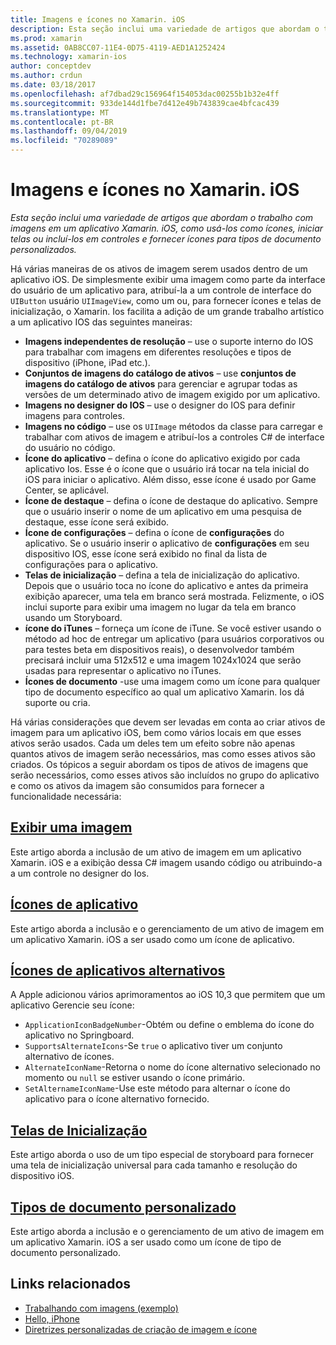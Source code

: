 ```yaml
---
title: Imagens e ícones no Xamarin. iOS
description: Esta seção inclui uma variedade de artigos que abordam o trabalho com imagens em um aplicativo Xamarin. iOS, como usá-los como ícones, iniciar telas ou incluí-los em controles e fornecer ícones para tipos de documento personalizados.
ms.prod: xamarin
ms.assetid: 0AB8CC07-11E4-0D75-4119-AED1A1252424
ms.technology: xamarin-ios
author: conceptdev
ms.author: crdun
ms.date: 03/18/2017
ms.openlocfilehash: af7dbad29c156964f154053dac00255b1b32e4ff
ms.sourcegitcommit: 933de144d1fbe7d412e49b743839cae4bfcac439
ms.translationtype: MT
ms.contentlocale: pt-BR
ms.lasthandoff: 09/04/2019
ms.locfileid: "70289089"
---
```

# <a name="images-and-icons-in-xamarinios"></a>Imagens e ícones no Xamarin. iOS

_Esta seção inclui uma variedade de artigos que abordam o trabalho com imagens em um aplicativo Xamarin. iOS, como usá-los como ícones, iniciar telas ou incluí-los em controles e fornecer ícones para tipos de documento personalizados._

Há várias maneiras de os ativos de imagem serem usados dentro de um aplicativo iOS. De simplesmente exibir uma imagem como parte da interface do usuário de um aplicativo para, atribuí-la a um controle de interface do `UIButton` usuário `UIImageView`, como um ou, para fornecer ícones e telas de inicialização, o Xamarin. Ios facilita a adição de um grande trabalho artístico a um aplicativo IOS das seguintes maneiras: 

- **Imagens independentes de resolução** – use o suporte interno do IOS para trabalhar com imagens em diferentes resoluções e tipos de dispositivo (iPhone, iPad etc.).
- **Conjuntos de imagens do catálogo de ativos** – use **conjuntos de imagens do catálogo de ativos** para gerenciar e agrupar todas as versões de um determinado ativo de imagem exigido por um aplicativo.
- **Imagens no designer do IOS** – use o designer do IOS para definir imagens para controles.
- **Imagens no código** – use os `UIImage` métodos da classe para carregar e trabalhar com ativos de imagem e atribuí-los a controles C# de interface do usuário no código.
- **Ícone do aplicativo** – defina o ícone do aplicativo exigido por cada aplicativo Ios. Esse é o ícone que o usuário irá tocar na tela inicial do iOS para iniciar o aplicativo. Além disso, esse ícone é usado por Game Center, se aplicável.
- **Ícone de destaque** – defina o ícone de destaque do aplicativo. Sempre que o usuário inserir o nome de um aplicativo em uma pesquisa de destaque, esse ícone será exibido.
- **Ícone de configurações** – defina o ícone de **configurações** do aplicativo. Se o usuário inserir o aplicativo de **configurações** em seu dispositivo IOS, esse ícone será exibido no final da lista de configurações para o aplicativo. 
- **Telas de inicialização** – defina a tela de inicialização do aplicativo. Depois que o usuário toca no ícone do aplicativo e antes da primeira exibição aparecer, uma tela em branco será mostrada. Felizmente, o iOS inclui suporte para exibir uma imagem no lugar da tela em branco usando um Storyboard. 
- **ícone do iTunes** – forneça um ícone de iTune. Se você estiver usando o método ad hoc de entregar um aplicativo (para usuários corporativos ou para testes beta em dispositivos reais), o desenvolvedor também precisará incluir uma 512x512 e uma imagem 1024x1024 que serão usadas para representar o aplicativo no iTunes.
- **Ícones de documento** -use uma imagem como um ícone para qualquer tipo de documento específico ao qual um aplicativo Xamarin. Ios dá suporte ou cria.

Há várias considerações que devem ser levadas em conta ao criar ativos de imagem para um aplicativo iOS, bem como vários locais em que esses ativos serão usados. Cada um deles tem um efeito sobre não apenas quantos ativos de imagem serão necessários, mas como esses ativos são criados. Os tópicos a seguir abordam os tipos de ativos de imagens que serão necessários, como esses ativos são incluídos no grupo do aplicativo e como os ativos da imagem são consumidos para fornecer a funcionalidade necessária:


## <a name="displaying-an-imageiosapp-fundamentalsimages-iconsdisplaying-an-imagemd"></a>[Exibir uma imagem](~/ios/app-fundamentals/images-icons/displaying-an-image.md)

Este artigo aborda a inclusão de um ativo de imagem em um aplicativo Xamarin. iOS e a exibição dessa C# imagem usando código ou atribuindo-a a um controle no designer do Ios.

## <a name="application-iconsiosapp-fundamentalsimages-iconsapp-iconsmd"></a>[Ícones de aplicativo](~/ios/app-fundamentals/images-icons/app-icons.md)

Este artigo aborda a inclusão e o gerenciamento de um ativo de imagem em um aplicativo Xamarin. iOS a ser usado como um ícone de aplicativo.

## <a name="alternate-app-iconsiosapp-fundamentalsimages-iconsalternate-app-iconsmd"></a>[Ícones de aplicativos alternativos](~/ios/app-fundamentals/images-icons/alternate-app-icons.md)

A Apple adicionou vários aprimoramentos ao iOS 10,3 que permitem que um aplicativo Gerencie seu ícone:

- `ApplicationIconBadgeNumber`-Obtém ou define o emblema do ícone do aplicativo no Springboard.
- `SupportsAlternateIcons`-Se `true` o aplicativo tiver um conjunto alternativo de ícones.
- `AlternateIconName`-Retorna o nome do ícone alternativo selecionado no momento ou `null` se estiver usando o ícone primário.
- `SetAlternameIconName`-Use este método para alternar o ícone do aplicativo para o ícone alternativo fornecido.


## <a name="launch-screensiosapp-fundamentalsimages-iconslaunch-screensmd"></a>[Telas de Inicialização](~/ios/app-fundamentals/images-icons/launch-screens.md)

Este artigo aborda o uso de um tipo especial de storyboard para fornecer uma tela de inicialização universal para cada tamanho e resolução do dispositivo iOS.

## <a name="custom-document-typesiosapp-fundamentalsimages-iconscustom-document-typesmd"></a>[Tipos de documento personalizado](~/ios/app-fundamentals/images-icons/custom-document-types.md)

Este artigo aborda a inclusão e o gerenciamento de um ativo de imagem em um aplicativo Xamarin. iOS a ser usado como um ícone de tipo de documento personalizado.



## <a name="related-links"></a>Links relacionados

- [Trabalhando com imagens (exemplo)](https://docs.microsoft.com/samples/xamarin/ios-samples/workingwithimages)
- [Hello, iPhone](~/ios/get-started/hello-ios/index.md)
- [Diretrizes personalizadas de criação de imagem e ícone](https://developer.apple.com/library/ios/#documentation/UserExperience/Conceptual/MobileHIG/IconsImages/IconsImages.html)
